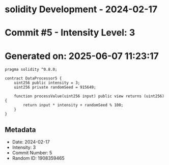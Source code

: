 ﻿# solidity Development - 2024-02-17
# Commit #5 - Intensity Level: 3
# Generated on: 2025-06-07 11:23:17
```solidity
pragma solidity ^0.8.0;

contract DataProcessor5 {
    uint256 public intensity = 3;
    uint256 private randomSeed = 915649;

    function processValue(uint256 input) public view returns (uint256) {
        return input * intensity + randomSeed % 100;
    }
}
```
## Metadata
- Date: 2024-02-17
- Intensity: 3
- Commit Number: 5
- Random ID: 1908359465
